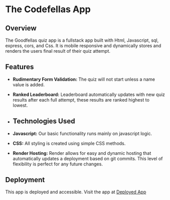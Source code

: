 # The Codefellas App

## Overview
The Goodfellas quiz app is a fullstack app built with Html, Javascript, sql, express, cors, and Css. It is mobile responsive and dynamically stores and renders the users final result of their quiz attempt. 

## Features

- **Rudimentary Form Validation:** The quiz will not start unless a name value is added.

- **Ranked Leaderboard:** Leaderboard automatically updates with new quiz results after each full attempt, these results are ranked highest to lowest.

- ## Technologies Used

- **Javascript:** Our basic functionality runs mainly on javascript logic.

- **CSS:** All styling is created using simple CSS methods.

- **Render Hosting:** Render allows for easy and dynamic hosting that automatically updates a deployment based on git commits. This level of flexibility is perfect for any future changes.

## Deployment

This app is deployed and accessible. Visit the app at [Deployed App](https://quiz-front-end.onrender.com/index.html)
